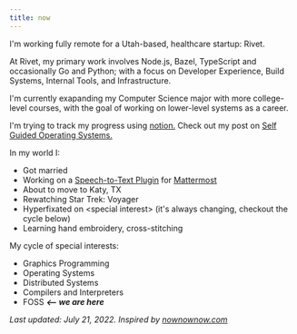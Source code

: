 ```yaml
---
title: now
---
```


I'm working fully remote for a Utah-based, healthcare startup: Rivet.

At Rivet, my primary work involves Node.js, Bazel, TypeScript and occasionally Go and Python; with a focus on Developer Experience, Build Systems, Internal Tools, and Infrastructure.

I'm currently exapanding my Computer Science major with more college-level courses, with the goal of working on lower-level systems as a career.

I'm trying to track my progress using [notion.](https://seed-session-edb.notion.site/9706eb0f1e3d494aba9e5ef2ab684ce7?v=6590f35a9cff4bc7a8fb0380cfe0ca4a) Check out my post on [Self Guided Operating Systems.](/posts/self-guided-operating-systems/)

In my world I:

- Got married
- Working on a [Speech-to-Text Plugin](https://github.com/jakegut/mattermost-stt-plugin) for [Mattermost](https://mattermost.com/)
- About to move to Katy, TX
- Rewatching Star Trek: Voyager
- Hyperfixated on \<special interest\> (it's always changing, checkout the cycle below)
- Learning hand embroidery, cross-stitching

My cycle of special interests:

- Graphics Programming
- Operating Systems 
- Distributed Systems
- Compilers and Interpreters
- FOSS **_<-- we are here_**

<!-- <div id="player"></div> -->
<!-- <script src="https://unpkg.com/webamp"></script>
<script>
  new Webamp({
    initialTracks: [{
        metaData: {
            artist: "The Boy is Mine",
            title: "Brandy & Monica",
        },
        url: "https://sadgrl.online/midis/Boy.mp3",
    }],
    initialSkin: {
        url:
      // Find skins https://skins.webamp.org - download them and          host them on your website!
     "/webamp/Star_Trek_console.wsz"
    },}).renderWhenReady(document.getElementById("player"));
</script> -->

_Last updated: July 21, 2022. Inspired by [nownownow.com](https://nownownow.com/about)_
